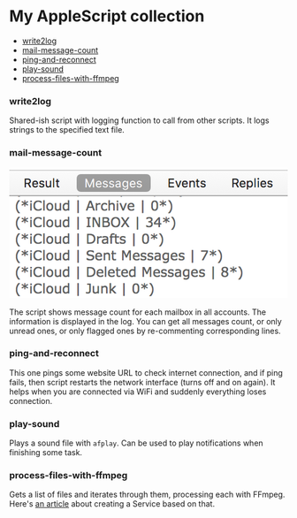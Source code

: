 # My AppleScript collection

- [write2log](#write2log)
- [mail-message-count](#mail-message-count)
- [ping-and-reconnect](#ping-and-reconnect)
- [play-sound](#play-sound)
- [process-files-with-ffmpeg](#process-files-with-ffmpeg)

### write2log

Shared-ish script with logging function to call from other scripts. It logs strings to the specified text file.

### mail-message-count

![AppleScript mail message count](/img/mail-message-count.png?raw=true "AppleScript mail message count")

The script shows message count for each mailbox in all accounts. The information is displayed in the log. You can get all messages count, or only unread ones, or only flagged ones by re-commenting corresponding lines.

### ping-and-reconnect

This one pings some website URL to check internet connection, and if ping fails, then script restarts the network interface (turns off and on again). It helps when you are connected via WiFi and suddenly everything loses connection.

### play-sound

Plays a sound file with `afplay`. Can be used to play notifications when finishing some task.

### process-files-with-ffmpeg

Gets a list of files and iterates through them, processing each with FFmpeg. Here's [an article](https://retifrav.github.io/blog/2016/08/25/macos-automator-ffmgeg-files/) about creating a Service based on that.